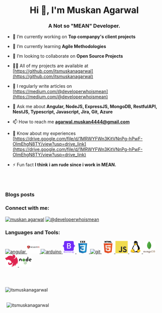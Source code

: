 <h1 align="center">Hi 👋, I'm Muskan Agarwal</h1>
<h3 align="center">A Not so "MEAN" Developer.</h3>

- 🔭 I’m currently working on **Top companpy's client projects**

- 🌱 I’m currently learning **Agile Methodologies**

- 👯 I’m looking to collaborate on **Open Source Projects**

- 👨‍💻 All of my projects are available at [https://github.com/itsmuskanagarwal](https://github.com/itsmuskanagarwal)

- 📝 I regularly write articles on [https://medium.com/@developerwhoismean](https://medium.com/@developerwhoismean)

- 💬 Ask me about **Angular, NodeJS, ExpressJS, MongoDB, RestfulAPI, NestJS, Typescript, Javascript, Jira, Git, Azure**

- 📫 How to reach me **agarwal.muskan4444@gmail.com**

- 📄 Know about my experiences [https://drive.google.com/file/d/1MRWYFWn3KitVNnPg-hPwF-OlmEhgN8TY/view?usp=drive_link](https://drive.google.com/file/d/1MRWYFWn3KitVNnPg-hPwF-OlmEhgN8TY/view?usp=drive_link)

- ⚡ Fun fact **I think i am rude since i work in MEAN.**

  <br><br>

### Blogs posts
<!-- BLOG-POST-LIST:START -->
<!-- BLOG-POST-LIST:END -->

<h3 align="left">Connect with me:</h3>
<p align="left">
<a href="https://linkedin.com/in/muskan agarwal" target="blank"><img align="center" src="https://raw.githubusercontent.com/rahuldkjain/github-profile-readme-generator/master/src/images/icons/Social/linked-in-alt.svg" alt="muskan agarwal" height="30" width="40" /></a>
<a href="https://medium.com/@developerwhoismean" target="blank"><img align="center" src="https://raw.githubusercontent.com/rahuldkjain/github-profile-readme-generator/master/src/images/icons/Social/medium.svg" alt="@developerwhoismean" height="30" width="40" /></a>
</p>

<h3 align="left">Languages and Tools:</h3>
<p align="left"> <a href="https://angular.io" target="_blank" rel="noreferrer"> <img src="https://angular.io/assets/images/logos/angular/angular.svg" alt="angular" width="40" height="40"/> </a> <a href="https://angular.io" target="_blank" rel="noreferrer"> <img src="https://raw.githubusercontent.com/devicons/devicon/master/icons/angularjs/angularjs-original-wordmark.svg" alt="angularjs" width="40" height="40"/> </a> <a href="https://www.arduino.cc/" target="_blank" rel="noreferrer"> <img src="https://cdn.worldvectorlogo.com/logos/arduino-1.svg" alt="arduino" width="40" height="40"/> </a> <a href="https://getbootstrap.com" target="_blank" rel="noreferrer"> <img src="https://raw.githubusercontent.com/devicons/devicon/master/icons/bootstrap/bootstrap-plain-wordmark.svg" alt="bootstrap" width="40" height="40"/> </a> <a href="https://www.w3schools.com/css/" target="_blank" rel="noreferrer"> <img src="https://raw.githubusercontent.com/devicons/devicon/master/icons/css3/css3-original-wordmark.svg" alt="css3" width="40" height="40"/> </a> <a href="https://git-scm.com/" target="_blank" rel="noreferrer"> <img src="https://www.vectorlogo.zone/logos/git-scm/git-scm-icon.svg" alt="git" width="40" height="40"/> </a> <a href="https://www.w3.org/html/" target="_blank" rel="noreferrer"> <img src="https://raw.githubusercontent.com/devicons/devicon/master/icons/html5/html5-original-wordmark.svg" alt="html5" width="40" height="40"/> </a> <a href="https://developer.mozilla.org/en-US/docs/Web/JavaScript" target="_blank" rel="noreferrer"> <img src="https://raw.githubusercontent.com/devicons/devicon/master/icons/javascript/javascript-original.svg" alt="javascript" width="40" height="40"/> </a> <a href="https://www.linux.org/" target="_blank" rel="noreferrer"> <img src="https://raw.githubusercontent.com/devicons/devicon/master/icons/linux/linux-original.svg" alt="linux" width="40" height="40"/> </a> <a href="https://www.mongodb.com/" target="_blank" rel="noreferrer"> <img src="https://raw.githubusercontent.com/devicons/devicon/master/icons/mongodb/mongodb-original-wordmark.svg" alt="mongodb" width="40" height="40"/> </a> <a href="https://nestjs.com/" target="_blank" rel="noreferrer"> <img src="https://raw.githubusercontent.com/devicons/devicon/master/icons/nestjs/nestjs-plain.svg" alt="nestjs" width="40" height="40"/> </a> <a href="https://nodejs.org" target="_blank" rel="noreferrer"> <img src="https://raw.githubusercontent.com/devicons/devicon/master/icons/nodejs/nodejs-original-wordmark.svg" alt="nodejs" width="40" height="40"/> </a> </p>

<br><br>
<p><img align="left" src="https://github-readme-stats.vercel.app/api/top-langs?username=itsmuskanagarwal&show_icons=true&locale=en&layout=compact" alt="itsmuskanagarwal" /></p>
<br><br>
<p>&nbsp;<img align="center" src="https://github-readme-stats.vercel.app/api?username=itsmuskanagarwal&show_icons=true&locale=en" alt="itsmuskanagarwal" /></p>
